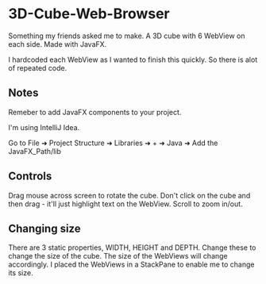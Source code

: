 # 3D-Cube-Web-Browser
Something my friends asked me to make. A 3D cube with 6 WebView on each side. Made with JavaFX.

I hardcoded each WebView as I wanted to finish this quickly. So there is alot of repeated code.

## Notes

Remeber to add JavaFX components to your project.

I'm using IntelliJ Idea.

Go to File ➜ Project Structure ➜ Libraries ➜ + ➜ Java ➜ Add the JavaFX_Path/lib

## Controls

Drag mouse across screen to rotate the cube. Don't click on the cube and then drag - it'll just highlight text on the WebView. Scroll to zoom in/out.

## Changing size

There are 3 static properties, WIDTH, HEIGHT and DEPTH. Change these to change the size of the cube. The size of the WebViews will change accordingly. I placed the WebViews in a StackPane to enable me to change its size.
